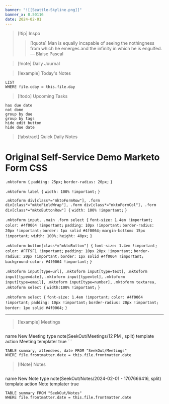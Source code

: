 ```yaml
---
banner: "![[Seattle-Skyline.png]]"
banner_x: 0.50116
date: 2024-02-01
---
```


> [!tip] Inspo
>> [!quote] Man is equally incapable of seeing the nothingness from which he emerges and the infinity in which he is engulfed.
> — Blaise Pascal

>[!note] Daily Journal



> [!example] Today's Notes
```dataview
LIST
WHERE file.cday = this.file.day
```

> [!todo] Upcoming Tasks

```tasks
has due date
not done
group by due
group by tags
hide edit button
hide due date
```

> [!abstract] Quick Daily Notes

# Original Self-Service Demo Marketo Form CSS
`.mktoform {`
    `padding: 25px;`
    `border-radius: 20px;`
`}`

`.mktoform label {`
    `width: 100% !important;`
`}`

`.mktoform div[class*="mktoFormRow"], .form div[class*="mktoFieldWrap"], .form div[class*="mktoFormCol"], .form div[class*="mktoButtonRow"] {`
    `width: 100% !important;`
`}`

`.mktoform input, .main .form select {`
    `font-size: 1.4em !important;`
    `color: #4f0064 !important;`
    `padding: 10px !important;`
    `border-radius: 20px !important;`
    `border: 1px solid #4f0064;`
    `margin-bottom: 15px !important;`
    `width: 100%;`
    `height: 40px;`
`}`

`.mktoform button[class*="mktoButton"] {`
    `font-size: 1.4em !important;`
    `color: #FFF9F1 !important;`
    `padding: 10px 20px !important;`
    `border-radius: 20px !important;`
    `border: 1px solid #4f0064 !important;`
    `background-color: #4f0064 !important;`
`}`

`.mktoform input[type=url],` 
`.mktoform input[type=text],` 
`.mktoform input[type=date],` 
`.mktoform input[type=tel],` 
`.mktoform input[type=email],` 
`.mktoform input[type=number],`
`.mktoform textarea,` 
`.mktoform select {`
    `width:100% !important;`
`}`

`.mktoform select {`
    `font-size: 1.4em !important;`
    `color: #4f0064 !important;`
    `padding: 10px !important;`
    `border-radius: 20px !important;`
    `border: 1px solid #4f0064;`
`}`

---

> [!example] Meetings
>  ```button
name New Meeting
type note(SeekOut/Meetings/12  PM , split) template
action Meeting
templater true ```

```dataview  
TABLE summary, attendees, date FROM "SeekOut/Meetings"  
WHERE file.frontmatter.date = this.file.frontmatter.date  
```

> [!Note]  Notes
> ```button
name New Note
type note(SeekOut/Notes/2024-02-01 - 1707666416, split) template
action Note
templater true
```dataview
TABLE summary FROM "SeekOut/Notes"  
WHERE file.frontmatter.date = this.file.frontmatter.date  
```

​